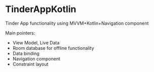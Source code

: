 # TinderAppKotlin
Tinder App functionality using MVVM+Kotlin+Navigation component

Main pointers:
 - View Model, Live Data
 - Room database for offline functionality
 - Data binding
 - Navigation component
 - Constraint layout
 
